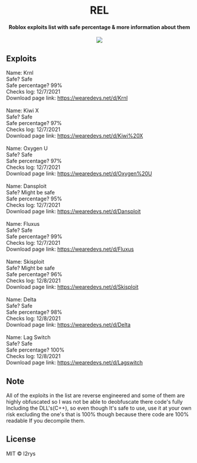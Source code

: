 <h1 align="center">REL</h1>
<h4 align="center">Roblox exploits list with safe percentage & more information about them</h4>
<p align="center">
	<a href="https://github.com/I2rys/REL/issues"><img src="https://img.shields.io/github/issues/I2rys/REL.svg"></img></a>
</p>


## Exploits
Name: Krnl<br>
Safe? Safe<br>
Safe percentage? 99%<br>
Checks log: 12/7/2021<br>
Download page link: https://wearedevs.net/d/Krnl<br>
<br>
Name: Kiwi X<br>
Safe? Safe<br>
Safe percentage? 97%<br>
Checks log: 12/7/2021<br>
Download page link: https://wearedevs.net/d/Kiwi%20X<br>
<br>
Name: Oxygen U<br>
Safe? Safe<br>
Safe percentage? 97%<br>
Checks log: 12/7/2021<br>
Download page link: https://wearedevs.net/d/Oxygen%20U<br>
<br>
Name: Dansploit<br>
Safe? Might be safe<br>
Safe percentage? 95%<br>
Checks log: 12/7/2021<br>
Download page link: https://wearedevs.net/d/Dansploit<br>
<br>
Name: Fluxus<br>
Safe? Safe<br>
Safe percentage? 99%<br>
Checks log: 12/7/2021<br>
Download page link: https://wearedevs.net/d/Fluxus<br>
<br>
Name: Skisploit<br>
Safe? Might be safe<br>
Safe percentage? 96%<br>
Checks log: 12/8/2021<br>
Download page link: https://wearedevs.net/d/Skisploit<br>
<br>
Name: Delta<br>
Safe? Safe<br>
Safe percentage? 98%<br>
Checks log: 12/8/2021<br>
Download page link: https://wearedevs.net/d/Delta<br>
<br>
Name: Lag Switch<br>
Safe? Safe<br>
Safe percentage? 100%<br>
Checks log: 12/8/2021<br>
Download page link: https://wearedevs.net/d/Lagswitch<br>

## Note
All of the exploits in the list are reverse engineered and some of them are highly obfuscated so I was not be able to deobfuscate there code's fully Including the DLL's(C++), so even though It's safe to use, use it at your own risk excluding the one's that is 100% though because there code are 100% readable If you decompile them.

## License
MIT © I2rys
